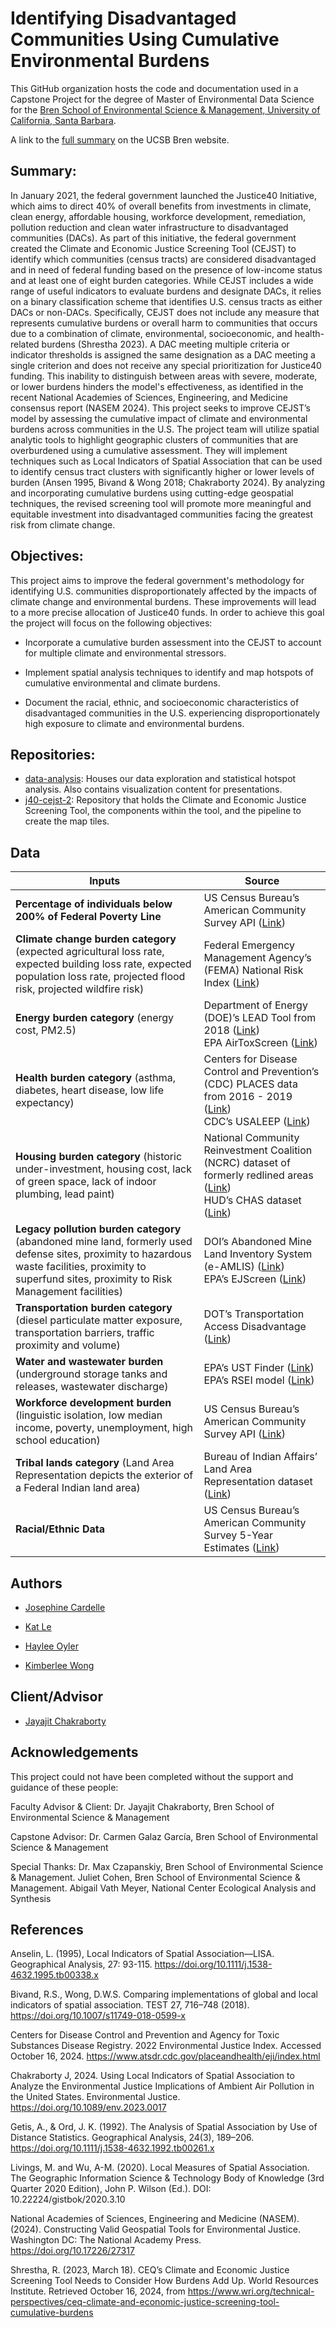 # Identifying Disadvantaged Communities Using Cumulative Environmental Burdens


This GitHub organization hosts the code and documentation used in a Capstone Project for the degree of Master of Environmental Data Science for the [Bren School of Environmental Science & Management, University of California, Santa Barbara](https://bren.ucsb.edu/).

A link to the [full summary](https://bren.ucsb.edu/projects/identifying-justice40-communities-based-cumulative-environmental-burdens) on the UCSB Bren website.

## Summary: 
In January 2021, the federal government launched the Justice40 Initiative, which aims to direct 40% of overall benefits from investments in climate, clean energy, affordable housing, workforce development, remediation, pollution reduction and clean water infrastructure to disadvantaged communities (DACs). As part of this initiative, the federal government created the Climate and Economic Justice Screening Tool (CEJST) to identify which communities (census tracts) are considered disadvantaged and in need of federal funding based on the presence of low-income status and at least one of eight burden categories. While CEJST includes a wide range of useful indicators to evaluate burdens and designate DACs, it relies on a binary classification scheme that identifies U.S. census tracts as either DACs or non-DACs. Specifically, CEJST does not include any measure that represents cumulative burdens or overall harm to communities that occurs due to a combination of climate, environmental, socioeconomic, and health-related burdens (Shrestha 2023). A DAC meeting multiple criteria or indicator thresholds is assigned the same designation as a DAC meeting a single criterion and does not receive any special prioritization for Justice40 funding. This inability to distinguish between areas with severe, moderate, or lower burdens hinders the model's effectiveness, as identified in the recent National Academies of Sciences, Engineering, and Medicine consensus report (NASEM 2024). This project seeks to improve CEJST’s model by assessing the cumulative impact of climate and environmental burdens across communities in the U.S. The project team will utilize spatial analytic tools to highlight geographic clusters of communities that are overburdened using a cumulative assessment. They will implement techniques such as Local Indicators of Spatial Association that can be used to identify census tract clusters with significantly higher or lower levels of burden (Ansen 1995, Bivand & Wong 2018; Chakraborty 2024). By analyzing and incorporating cumulative burdens using cutting-edge geospatial techniques, the revised screening tool will promote more meaningful and equitable investment into disadvantaged communities facing the greatest risk from climate change.

## Objectives:
This project aims to improve the federal government's methodology for identifying U.S. communities disproportionately affected by the impacts of climate change and environmental burdens. These improvements will lead to a more precise allocation of Justice40 funds. In order to achieve this goal the project will focus on the following objectives:

- Incorporate a cumulative burden assessment into the CEJST to account for multiple climate and environmental stressors.
  
- Implement spatial analysis techniques to identify and map hotspots of cumulative environmental and climate burdens.
  
- Document the racial, ethnic, and socioeconomic characteristics of disadvantaged communities in the U.S. experiencing disproportionately high exposure to climate and environmental burdens.

## Repositories:
- [data-analysis](https://github.com/Justice40-MEDS/data-analysis): Houses our data exploration and statistical hotspot analysis. Also contains visualization content for presentations. 
- [j40-cejst-2](https://github.com/Justice40-MEDS/j40-cejst-2): Repository that holds the Climate and Economic Justice Screening Tool, the components within the tool, and the pipeline to create the map tiles. 

## Data

| **Inputs**                           | **Source**                                                                                                                                                                                |
|--------------------------------------|--------------------------------------------------------------------------------------------------------------------------------------------------------------------------------------------|
| **Percentage of individuals below 200% of Federal Poverty Line**            | US Census Bureau’s American Community Survey API ([Link](https://www.census.gov/data/developers/data-sets.html))                                                                           |
| **Climate change burden category** (expected agricultural loss rate, expected building loss rate, expected population loss rate, projected flood risk, projected wildfire risk) | Federal Emergency Management Agency’s (FEMA) National Risk Index ([Link](https://hazards.fema.gov/nri/data-resources))                                                                     |
| **Energy burden category** (energy cost, PM2.5) | Department of Energy (DOE)’s LEAD Tool from 2018 ([Link](https://www.energy.gov/scep/low-income-energy-affordability-data-lead-tool-and-community-energy-solutions))<br>EPA AirToxScreen ([Link](https://www.epa.gov/AirToxScreen)) |
| **Health burden category** (asthma, diabetes, heart disease, low life expectancy) | Centers for Disease Control and Prevention’s (CDC) PLACES data from 2016 - 2019 ([Link](https://www.cdc.gov/places/index.html))<br>CDC’s USALEEP ([Link](https://www.cdc.gov/nchs/nvss/usaleep/usaleep.html#data))                     |
| **Housing burden category** (historic under-investment, housing cost, lack of green space, lack of indoor plumbing, lead paint) | National Community Reinvestment Coalition (NCRC) dataset of formerly redlined areas ([Link](https://www.openicpsr.org/openicpsr/project/141121/version/V2/view))<br>HUD’s CHAS dataset ([Link](https://www.huduser.gov/portal/datasets/cp.html)) |
| **Legacy pollution burden category** (abandoned mine land, formerly used defense sites, proximity to hazardous waste facilities, proximity to superfund sites, proximity to Risk Management facilities) | DOI’s Abandoned Mine Land Inventory System (e-AMLIS) ([Link](https://www.osmre.gov/programs/e-amlis))<br>EPA’s EJScreen ([Link](https://www.epa.gov/ejscreen/technical-documentation-ejscreen))                                  |
| **Transportation burden category** (diesel particulate matter exposure, transportation barriers, traffic proximity and volume) | DOT’s Transportation Access Disadvantage ([Link](https://www.transportation.gov/priorities/equity/justice40/transportation-insecurity))                                                    |
| **Water and wastewater burden** (underground storage tanks and releases, wastewater discharge) | EPA’s UST Finder ([Link](https://www.epa.gov/ust/ust-finder))<br>EPA’s RSEI model ([Link](https://www.epa.gov/ejscreen/technical-documentation-ejscreen))                                   |
| **Workforce development burden** (linguistic isolation, low median income, poverty, unemployment, high school education) | US Census Bureau’s American Community Survey API ([Link](https://www.census.gov/data/developers/data-sets.html))                                                                            |
| **Tribal lands category** (Land Area Representation depicts the exterior of a Federal Indian land area) | Bureau of Indian Affairs’ Land Area Representation dataset ([Link](https://www.bia.gov/bia/ots/dris/bogs))                                                                                  |
| **Racial/Ethnic Data**               | US Census Bureau’s American Community Survey 5-Year Estimates ([Link](https://www.census.gov/data/developers/data-sets.html))                                                               |


## Authors
- [Josephine Cardelle](https://github.com/jocardelle)
  
- [Kat Le](https://github.com/katleyq)
  
- [Haylee Oyler](https://github.com/haylee360)
  
- [Kimberlee Wong](https://github.com/kimberleewong)

## Client/Advisor
- [Jayajit Chakraborty](https://bren.ucsb.edu/people/jayajit-chakraborty)

## Acknowledgements
This project could not have been completed without the support and guidance of these people:

Faculty Advisor & Client: Dr. Jayajit Chakraborty, Bren School of Environmental Science & Management

Capstone Advisor: Dr. Carmen Galaz García, Bren School of Environmental Science & Management

Special Thanks: Dr. Max Czapanskiy, Bren School of Environmental Science & Management. Juliet Cohen, Bren School of Environmental Science & Management. Abigail Vath Meyer, National Center Ecological Analysis and Synthesis

## References

Anselin, L. (1995), Local Indicators of Spatial Association—LISA. Geographical Analysis, 27: 93-115. https://doi.org/10.1111/j.1538-4632.1995.tb00338.x

Bivand, R.S., Wong, D.W.S. Comparing implementations of global and local indicators of spatial association. TEST 27, 716–748 (2018). https://doi.org/10.1007/s11749-018-0599-x

Centers for Disease Control and Prevention and Agency for Toxic Substances Disease Registry. 2022 Environmental Justice Index. Accessed October 16, 2024. https://www.atsdr.cdc.gov/placeandhealth/eji/index.html

Chakraborty J, 2024. Using Local Indicators of Spatial Association to Analyze the Environmental Justice Implications of Ambient Air Pollution in the United States. Environmental Justice. https://doi.org/10.1089/env.2023.0017 

Getis, A., & Ord, J. K. (1992). The Analysis of Spatial Association by Use of Distance Statistics. Geographical Analysis, 24(3), 189–206. https://doi.org/10.1111/j.1538-4632.1992.tb00261.x 

Livings, M. and Wu, A-M. (2020). Local Measures of Spatial Association. The Geographic Information Science & Technology Body of Knowledge (3rd Quarter 2020 Edition), John P. Wilson (Ed.). DOI: 10.22224/gistbok/2020.3.10

National Academies of Sciences, Engineering and Medicine (NASEM). (2024). Constructing Valid Geospatial Tools for Environmental Justice. Washington DC: The National Academy Press. https://doi.org/10.17226/27317 

Shrestha, R. (2023, March 18). CEQ’s Climate and Economic Justice Screening Tool Needs to Consider How Burdens Add Up. World Resources Institute. Retrieved October 16, 2024, from https://www.wri.org/technical-perspectives/ceq-climate-and-economic-justice-screening-tool-cumulative-burdens 


